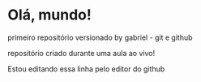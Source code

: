 # Olá, mundo!
 primeiro repositório versionado by gabriel - git e github

repositório criado durante uma aula ao vivo!

Estou editando essa linha pelo editor do github
